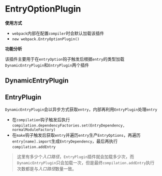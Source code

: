 # EntryOptionPlugin

**使用方式**  

- `webpack`内部在配置`compiler`时会默认加载该插件
- `new webpack.EntryOptionPlugin()`

**功能分析**

该插件主要用于在`entryOption`钩子触发后根据`entry`的类型加载`DynamicEntryPlugin`和`EntryPlugin`两个插件

## DynamicEntryPlugin
## EntryPlugin

`DynamicEntryPlugin`会以异步方式获取`entry`，内部再利用`EntryPlugin`处理`entry`

- 在`compilation`钩子触发后执行`compilation.dependencyFactories.set(EntryDependency, normalModuleFactory)`
- 在`make`钩子触发后获取`entry`并遍历`entry`生产`EntryOptions`，再遍历`entry[name].import`生成`EntryDependency`，最后再执行`compilation.addEntry`

> 这里有多少个*入口路径*，`EntryPlugin`插件就会加载多少次，而`DynamicEntryPlugin`只会加载一次，但是最终`compilation.addEntry`执行次数都是与*入口路径*数量一致。
